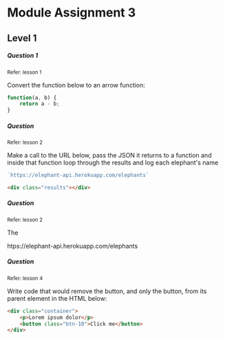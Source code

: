 
# Module Assignment 3

## Level 1

<h5 class="question">Question 1</h5>
<small>Refer: lesson 1</small>

Convert the function below to an arrow function:

```js
function(a, b) {
    return a - b;
}
```


<h5 class="question">Question </h5>
<small>Refer: lesson 2</small>

Make a call to the URL below, pass the JSON it returns to a function and inside that function loop through the results and log each elephant's name

```js
`https://elephant-api.herokuapp.com/elephants`
```

```html
<div class="results"></div>
```


<h5 class="question">Question </h5>
<small>Refer: lesson 2</small>

The 

htps://elephant-api.herokuapp.com/elephants



<h5 class="question">Question </h5>
<small>Refer: lesson 4</small>

Write code that would remove the button, and only the button, from its parent element in the HTML below:

```html
<div class="container">
    <p>Lorem ipsum dolor</p>
    <button class="btn-10">Click me</button>
</div>
```